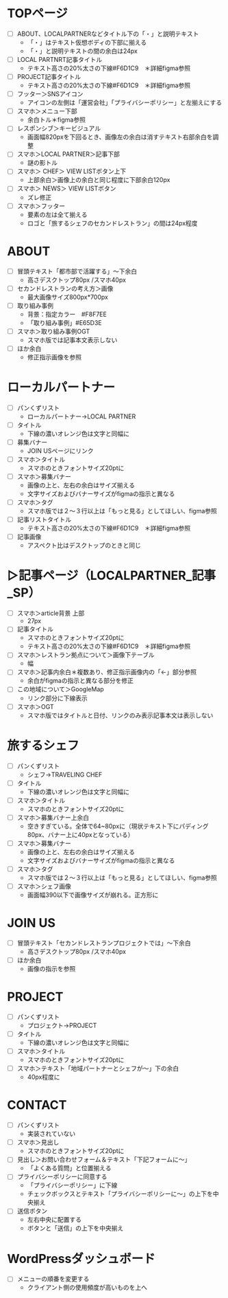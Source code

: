 # TOPページ
- [ ] ABOUT、LOCALPARTNERなどタイトル下の「・」と説明テキスト
    - 「・」はテキスト仮想ボディの下部に揃える
    - 「・」と説明テキストの間の余白は24px
- [ ] LOCAL PARTNRT記事タイトル
    - テキスト高さの20%太さの下線#F6D1C9　＊詳細figma参照
- [ ] PROJECT記事タイトル
    - テキスト高さの20%太さの下線#F6D1C9　＊詳細figma参照
- [ ] フッター＞SNSアイコン
    - アイコンの左側は「運営会社」「プライバシーポリシー」と左揃えにする
- [ ] スマホ＞メニュー下部
    - 余白トル＊figma参照
- [ ] レスポンシブ＞キービジュアル
    - 画面幅820pxを下回るとき、画像左の余白は消すテキスト右部余白を調整
- [ ] スマホ＞LOCAL PARTNER＞記事下部
    - 謎の影トル
- [ ] スマホ＞ CHEF＞ VIEW LISTボタン上下
    - 上部余白＞画像上の余白と同じ程度に下部余白120px
- [ ] スマホ＞ NEWS＞ VIEW LISTボタン
    - ズレ修正
- [ ] スマホ＞フッター
    - 要素の左は全て揃える
    - ロゴと「旅するシェフのセカンドレストラン」の間は24px程度

# ABOUT
- [ ] 冒頭テキスト「都市部で活躍する」〜下余白
    - 高さデスクトップ80px /スマホ40px
- [ ] セカンドレストランの考え方＞画像
    - 最大画像サイズ800px*700px
- [ ] 取り組み事例
    - 背景：指定カラー　#F8F7EE
    - 「取り組み事例」#E65D3E
- [ ] スマホ＞取り組み事例OGT
    - スマホ版では記事本文表示しない
- [ ] ほか余白
    - 修正指示画像を参照

# ローカルパートナー
- [ ] パンくずリスト
    - ローカルパートナー→LOCAL PARTNER
- [ ] タイトル
    - 下線の濃いオレンジ色は文字と同幅に
- [ ] 募集バナー
    - JOIN USページにリンク
- [ ] スマホ＞タイトル
    - スマホのときフォントサイズ20ptに
- [ ] スマホ＞募集バナー
    - 画像の上と、左右の余白はサイズ揃える
    - 文字サイズおよびバナーサイズがfigmaの指示と異なる
- [ ] スマホ＞タグ
    - スマホ版では２〜３行以上は「もっと見る」としてほしい、figma参照
- [ ] 記事リストタイトル
    - テキスト高さの20%太さの下線#F6D1C9　＊詳細figma参照
- [ ] 記事画像
    - アスペクト比はデスクトップのときと同じ

# ▷記事ページ（LOCALPARTNER_記事_SP）
- [ ] スマホ＞article背景 上部
    - 27px
- [ ] 記事タイトル
    - スマホのときフォントサイズ20ptに
    - テキスト高さの20%太さの下線#F6D1C9　＊詳細figma参照
- [ ] スマホ＞レストラン拠点について＞画像下テーブル
    - 幅
- [ ] スマホ＞記事内余白＊複数あり、修正指示画像内の「←」部分参照
    - 余白がfigmaの指示と異なる部分を修正
- [ ] この地域について＞GoogleMap
    - リンク部分に下線表示
- [ ] スマホ＞OGT
    - スマホ版ではタイトルと日付、リンクのみ表示記事本文は表示しない

# 旅するシェフ
- [ ] パンくずリスト
    - シェフ→TRAVELING CHEF
- [ ] タイトル
    - 下線の濃いオレンジ色は文字と同幅に
- [ ] スマホ＞タイトル
    - スマホのときフォントサイズ20ptに
- [ ] スマホ＞募集バナー上余白
    - 空きすぎている。全体で64~80pxに（現状テキスト下にパディング80px、バナー上に40pxとなっている）
- [ ] スマホ＞募集バナー
    - 画像の上と、左右の余白はサイズ揃える
    - 文字サイズおよびバナーサイズがfigmaの指示と異なる
- [ ] スマホ＞タグ
    - スマホ版では２〜３行以上は「もっと見る」としてほしい、figma参照
- [ ] スマホ＞シェフ画像
    - 画面幅390以下で画像サイズが崩れる。正方形に

# JOIN US
- [ ] 冒頭テキスト「セカンドレストランプロジェクトでは」〜下余白
    - 高さデスクトップ80px /スマホ40px
- [ ] ほか余白
    - 画像の指示を参照

# PROJECT
- [ ] パンくずリスト
    - プロジェクト→PROJECT
- [ ] タイトル
    - 下線の濃いオレンジ色は文字と同幅に
- [ ] スマホ＞タイトル
    - スマホのときフォントサイズ20ptに
- [ ] スマホ＞テキスト「地域パートナーとシェフが〜」下の余白
    - 40px程度に

# CONTACT
- [ ] パンくずリスト
    - 実装されていない
- [ ] スマホ＞見出し
    - スマホのときフォントサイズ20ptに
- [ ] 見出し＞お問い合わせフォーム＆テキスト「下記フォームに〜」
    - 「よくある質問」と位置揃える
- [ ] プライバシーポリシーに同意する
    - 「プライバシーポリシー」に下線
    - チェックボックスとテキスト「プライバシーポリシーに〜」の上下を中央揃え
- [ ] 送信ボタン
    - 左右中央に配置する
    - ボタンと「送信」の上下を中央揃え

# WordPressダッシュボード
- [ ] メニューの順番を変更する
    - クライアント側の使用頻度が高いものを上へ
